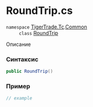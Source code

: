 
# RoundTrip.cs
`namespace` [TigerTrade.Tc](../../../../TigerTrade.Tc.md).[Common](../../../../TigerTrade.Tc/Common.md)  
&nbsp;&nbsp;&nbsp;&nbsp;&nbsp;&nbsp;&nbsp;&nbsp;&nbsp;`class` [RoundTrip](../../RoundTrip.cs.md)

Описание

### Синтаксис
```csharp
public RoundTrip()
```


### Пример  
```csharp
// example
```
                    
                    